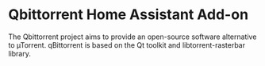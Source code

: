 # Qbittorrent Home Assistant Add-on

The Qbittorrent project aims to provide an open-source software alternative to µTorrent. qBittorrent is based on the Qt toolkit and libtorrent-rasterbar library.